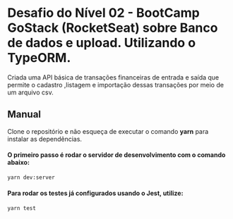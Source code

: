 # Desafio do Nível 02 - BootCamp GoStack (RocketSeat) sobre Banco de dados e upload. Utilizando o TypeORM.

Criada uma API básica de transações financeiras de entrada e saída que permite o cadastro ,listagem e importação dessas transações por meio de um arquivo csv.

## Manual

Clone o repositório e não esqueça de executar o comando **yarn** para instalar as dependẽncias.

#### O primeiro passo é rodar o servidor de desenvolvimento com o comando abaixo:

```bash
yarn dev:server
```

#### Para rodar os testes já configurados usando o Jest, utilize:

```bash
yarn test
```
